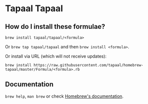 # Tapaal Tapaal

## How do I install these formulae?
`brew install tapaal/tapaal/<formula>`

Or `brew tap tapaal/tapaal` and then `brew install <formula>`.

Or install via URL (which will not receive updates):

```
brew install https://raw.githubusercontent.com/tapaal/homebrew-tapaal/master/Formula/<formula>.rb
```

## Documentation
`brew help`, `man brew` or check [Homebrew's documentation](https://docs.brew.sh).

